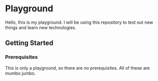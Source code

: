 # Playground

Hello, this is my playground. I will be using this repository to test out new things and learn new technologies.

## Getting Started

### Prerequisites

This is only a playground, so there are no prerequisites. All of these are mumbo jumbo.